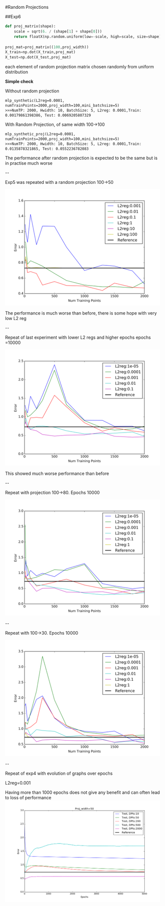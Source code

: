 #Random Projections

##Exp6

```python
def proj_matrix(shape):
	scale = sqrt(6. / (shape[1] + shape[0]))
	return floatX(np.random.uniform(low=-scale, high=scale, size=shape))
	
proj_mat=proj_matrix((100,proj_width))
X_train=np.dot(X_train,proj_mat)
X_test=np.dot(X_test,proj_mat)
```
each element of random projection matrix chosen randomly from uniform distribution


**Simple check**

Without random projection

    mlp_synthetic(L2reg=0.0001, numTrainPoints=2000,proj_width=100,mini_batchsize=5)
    >>>NumTP: 2000, Hwidth: 10, BatchSize: 5, L2reg: 0.0001,Train: 0.00179861398386, Test: 0.0069205807329

    
    

With Random Projection, of same width 100->100

    mlp_synthetic_proj(L2reg=0.0001, numTrainPoints=2000,proj_width=100,mini_batchsize=5)
    >>>NumTP: 2000, Hwidth: 10, BatchSize: 5, L2reg: 0.0001,Train: 0.0135878321865, Test: 0.0552236782083



The performance after random projection is expected to be the same but is in practise much worse


--

Exp5 was repeated with a random projection 100->50 

![Exp6](rand_proj1.png)


The performance is much worse than before, there is some hope with very low L2 reg

--

Repeat of last experiment with lower L2 regs and higher epochs epochs =10000

![Exp6](exp6b50.png)

This showed much worse performance than before


--

Repeat with projection 100->80. Epochs 10000

![Exp6](exp6b80.png)




--

Repeat with 100->30. Epochs 10000

![Exp6](exp6b30.png)




--

Repeat of exp4 with evolution of graphs over epochs 

L2reg=0.001

Having more than 1000 epochs does not give any benefit and can often lead to loss of performance 
![Exp6](exp6_evolution.png)

    
